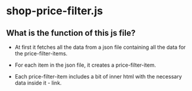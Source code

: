 # shop-price-filter.js

## What is the function of this js file?

- At first it fetches all the data from a json file containing all the data for the price-filter-items.

- For each item in the json file, it creates a price-filter-item.

- Each price-filter-item includes a bit of inner html with the necessary data inside it - link.